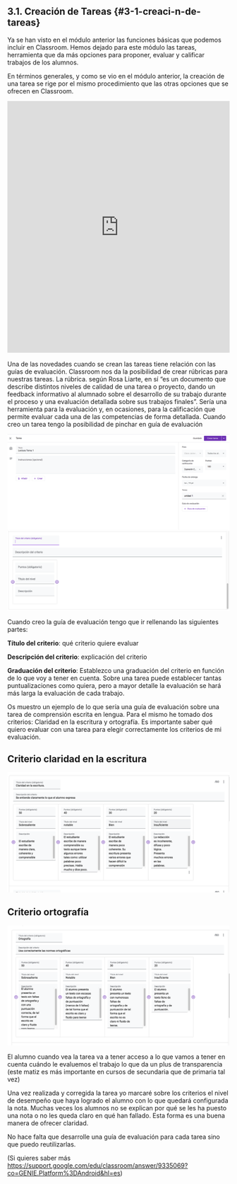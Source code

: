 ## 3.1\. Creación de Tareas {#3-1-creaci-n-de-tareas}

Ya se han visto en el módulo anterior las funciones básicas que podemos incluir en  Classroom. Hemos dejado para este módulo las tareas,  herramienta que da más opciones para proponer, evaluar y calificar trabajos de los alumnos.

En términos generales, y como se vio en el módulo anterior, la creación de una tarea se rige por el mismo procedimiento que las otras opciones que se ofrecen en Classroom.

<iframe src="https://docs.google.com/presentation/d/e/2PACX-1vT3gSIHCPVnZgwWGqGhdtetY1FuwdJ3e2DQ_xTe7AcQ9uAVp6NXdqdCEDziFU7NWcBEBKQQN-Wl4lmg/embed?start=false&loop=false&delayms=3000" frameborder="0" width="100%" height="569" allowfullscreen="true" mozallowfullscreen="true" webkitallowfullscreen="true"></iframe>

Una de las novedades cuando se crean las tareas tiene relación con las guías de evaluación. Classroom nos da la posibilidad de crear rúbricas para nuestras tareas.
La rúbrica. según Rosa Liarte, en sí “es un documento que describe distintos niveles de calidad de una tarea o proyecto, dando un feedback informativo al alumnado sobre el desarrollo de su trabajo durante el proceso y una evaluación detallada sobre sus trabajos finales”.
Sería una herramienta para la evaluación y, en ocasiones, para la calificación que permite evaluar cada una de las competencias de forma detallada. 
Cuando creo un tarea tengo la posibilidad de pinchar en guía de evaluación

![](https://raw.githubusercontent.com/catedu/google-classroom-2018/master/images/image311.png)
![](https://raw.githubusercontent.com/catedu/google-classroom-2018/master/images/image312.png)

Cuando creo la guía de evaluación tengo que ir rellenando las siguientes partes:

**Título del criterio**: qué criterio quiere evaluar

**Descripción del criterio**: explicación del criterio

**Graduación del criterio**: Establezco una graduación del criterio en función de lo que voy a tener en cuenta. Sobre una tarea puede establecer tantas puntualizaciones como quiera, pero a mayor detalle la evaluación se hará más larga la evaluación de cada trabajo.

Os muestro un ejemplo de lo que sería una guía de evaluación sobre una tarea de comprensión escrita en lengua. Para el mismo he tomado dos criterios: Claridad en la escritura y ortografía. Es importante saber qué quiero evaluar con una tarea para elegir correctamente los criterios de mi evaluación.

## Criterio claridad en la escritura

![](https://raw.githubusercontent.com/catedu/google-classroom-2018/master/images/image313.png)


## Criterio ortografía

![](https://raw.githubusercontent.com/catedu/google-classroom-2018/master/images/image314.png)



El alumno cuando vea la tarea va a tener acceso a lo que vamos a tener en cuenta cuándo le evaluemos el trabajo lo que da un plus de transparencia (este matiz es más importante en cursos de secundaria que de primaria tal vez)

Una vez realizada y corregida la tarea yo marcaré sobre los criterios el nivel de desempeño que haya logrado el alumno con lo que quedará configurada la nota. Muchas veces los alumnos no se explican por qué se les ha puesto una nota o no les queda claro en qué han fallado. Esta forma es una buena manera de ofrecer claridad.




No hace falta que desarrolle una guía de evaluación para cada tarea sino que puedo reutilizarlas.

(Si quieres saber más
https://support.google.com/edu/classroom/answer/9335069?co=GENIE.Platform%3DAndroid&hl=es)
